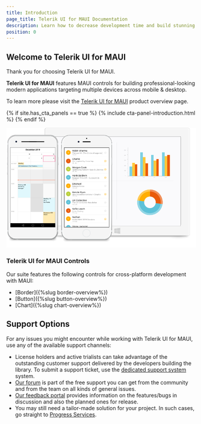 ```yaml
---
title: Introduction
page_title: Telerik UI for MAUI Documentation
description: Learn how to decrease development time and build stunning MAUI apps with Telerik UI for MAUI controls
position: 0
---
```


## Welcome to Telerik UI for MAUI

Thank you for choosing Telerik UI for MAUI.

**Telerik UI for MAUI** features MAUI controls for building professional-looking modern applications targeting multiple devices across mobile & desktop.

To learn more please visit the [Telerik UI for MAUI](http://www.telerik.com/xamarin-ui) product overview page.

{% if site.has_cta_panels == true %}
{% include cta-panel-introduction.html %}
{% endif %}

![Telerik UI for MAUI](front-image.png)

### Telerik UI for MAUI Controls

Our suite features the following controls for cross-platform development with MAUI:

* [Border]({%slug border-overview%})
* [Button]({%slug button-overview%})
* [Chart]({%slug chart-overview%})

## Support Options

For any issues you might encounter while working with Telerik UI for MAUI, use any of the available support channels:

* License holders and active trialists can take advantage of the outstanding customer support delivered by the developers building the library. To submit a support ticket, use the [dedicated support system](https://www.telerik.com/account/support-tickets) system.
* [Our forum](https://www.telerik.com/forums/maui) is part of the free support you can get from the community and from the team on all kinds of general issues.
* [Our feedback portal](https://feedback.telerik.com/maui) provides information on the features/bugs in discussion and also the planned ones for release.
* You may still need a tailor-made solution for your project. In such cases, go straight to [Progress Services](https://www.progress.com/services).

